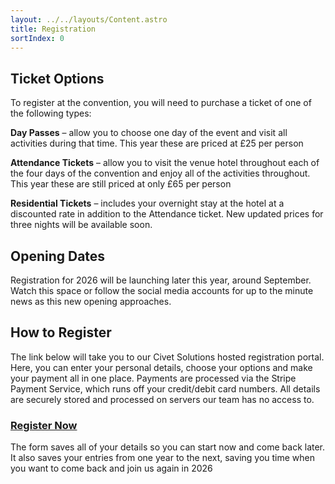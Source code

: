 ```yaml
---
layout: ../../layouts/Content.astro
title: Registration
sortIndex: 0
---
```


## Ticket Options

To register at the convention, you will need to purchase a ticket of one of the following types:

**Day Passes** – allow you to choose one day of the event and visit all activities during that time. This year these are priced at £25 per person

**Attendance Tickets** – allow you to visit the venue hotel throughout each of the four days of the convention and enjoy all of the activities throughout. This year these are still priced at only £65 per person

**Residential Tickets** – includes your overnight stay at the hotel at a discounted rate in addition to the Attendance ticket. New updated prices for three nights will be available soon.

## Opening Dates

Registration for 2026 will be launching later this year, around September. Watch this space or follow the social media accounts for up to the minute news as this new opening approaches.

## How to Register

The link below will take you to our Civet Solutions hosted registration portal. Here, you can enter your personal details, choose your options and make your payment all in one place. Payments are processed via the Stripe Payment Service, which runs off your credit/debit card numbers. All details are securely stored and processed on servers our team has no access to.

### [Register Now](https://reg.furthersouth.uk/kiosk/furthersouth)

The form saves all of your details so you can start now and come back later. It also saves your entries from one year to the next, saving you time when you want to come back and join us again in 2026
